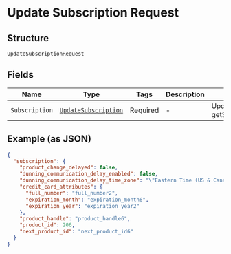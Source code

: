 
# Update Subscription Request

## Structure

`UpdateSubscriptionRequest`

## Fields

| Name | Type | Tags | Description | Getter | Setter |
|  --- | --- | --- | --- | --- | --- |
| `Subscription` | [`UpdateSubscription`](../../doc/models/update-subscription.md) | Required | - | UpdateSubscription getSubscription() | setSubscription(UpdateSubscription subscription) |

## Example (as JSON)

```json
{
  "subscription": {
    "product_change_delayed": false,
    "dunning_communication_delay_enabled": false,
    "dunning_communication_delay_time_zone": "\"Eastern Time (US & Canada)\"",
    "credit_card_attributes": {
      "full_number": "full_number2",
      "expiration_month": "expiration_month6",
      "expiration_year": "expiration_year2"
    },
    "product_handle": "product_handle6",
    "product_id": 206,
    "next_product_id": "next_product_id6"
  }
}
```

